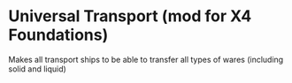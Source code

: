 # Universal Transport (mod for X4 Foundations)

Makes all transport ships to be able to transfer all types of wares (including solid and liquid)
